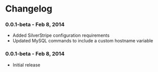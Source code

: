 # Changelog

### 0.0.1-beta - Feb 8, 2014

* Added SilverStripe configuration requirements
* Updated MySQL commands to include a custom hostname variable

### 0.0.1-beta - Feb 8, 2014

* Initial release

